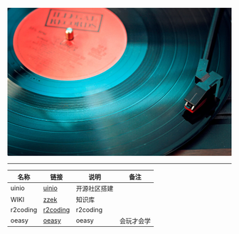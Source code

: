 ![](../Images/20230512/2023051201.png)

---
| 名称     | 链接                                  | 说明         | 备注       |
| -------- | ------------------------------------- | ------------ | ---------- |
| uinio    | [uinio](http://uinio.com/)            | 开源社区搭建 |            |
| WIKI     | [zzek](https://www.zzek.cn/)          | 知识库       |            |
| r2coding | [r2coding](https://www.r2coding.com/) | r2coding     |            |
| oeasy    | [oeasy](http://oeasy.org/)            | oeasy        | 会玩才会学 |


